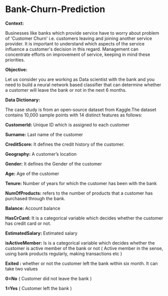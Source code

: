 # Bank-Churn-Prediction
**Context:**

Businesses like banks which provide service have to worry about problem of 'Customer Churn' i.e. customers leaving and joining another service provider. It is important to understand which aspects of the service influence a customer's decision in this regard. Management can concentrate efforts on improvement of service, keeping in mind these priorities.

**Objective:**

Let us consider you are working as Data scientist with the bank and you need to build a neural network based classifier that can determine whether a customer will leave the bank or not in the next 6 months.

**Data Dictionary:**

The case study is from an open-source dataset from Kaggle.The dataset contains 10,000 sample points with 14 distinct features as follows:

**CustomerId:** Unique ID which is assigned to each customer

**Surname:** Last name of the customer

**CreditScore:** It defines the credit history of the customer.

**Geography:** A customer’s location 

**Gender:** It defines the Gender of the customer

**Age:** Age of the customer 

**Tenure:** Number of years for which the customer has been with the bank

**NumOfProducts:** refers to the number of products that a customer has purchased through the bank.

**Balance:** Account balance

**HasCrCard:** It is a categorical variable which decides whether the customer has credit card or not.

**EstimatedSalary:** Estimated salary

**isActiveMember:** Is is a categorical variable which decides whether the customer is active member of the bank or not ( Active member in the sense, using bank products regularly, making transactions etc )

**Exited :** whether or not the customer left the bank within six month. It can take two values

**0=No** ( Customer did not leave the bank )

**1=Yes** ( Customer left the bank )
